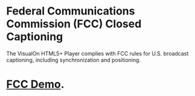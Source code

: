 # Federal Communications Commission (FCC) Closed Captioning
The VisualOn HTML5+ Player complies with FCC rules for U.S. broadcast captioning, including synchronization and positioning.


# [FCC Demo](https://www.visualon.com/index.php/html5demo/?demo=fcc).

